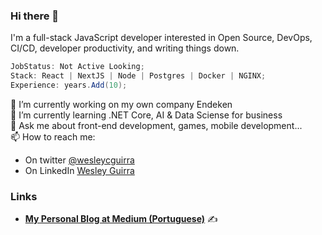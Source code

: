 ### Hi there 👋

I'm a full-stack JavaScript developer interested in Open Source, DevOps, CI/CD, developer productivity, and writing things down.

```csharp
JobStatus: Not Active Looking;
Stack: React | NextJS | Node | Postgres | Docker | NGINX;
Experience: years.Add(10);
```

🔭 I’m currently working on my own company Endeken  
🌱 I’m currently learning .NET Core, AI & Data Sciense for business  
💬 Ask me about front-end development, games, mobile development...  
📫 How to reach me:  
- On twitter [@wesleycguirra](https://twitter.com/wesleycguirra)  
- On LinkedIn [Wesley Guirra](https://linkedin.com/in/wesleyguirra) 

### Links
- [**My Personal Blog at Medium (Portuguese)**](https://medium.com/@wesguirra) ✍️  

